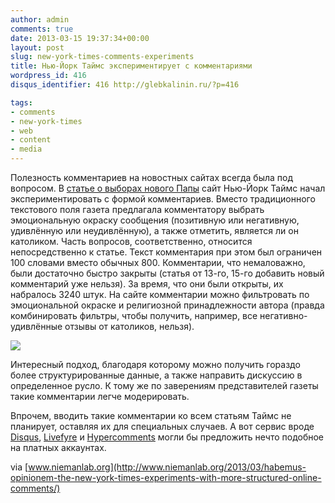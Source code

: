 ```yaml
---
author: admin
comments: true
date: 2013-03-15 19:37:34+00:00
layout: post
slug: new-york-times-comments-experiments
title: Нью-Йорк Таймс экспериментирует с комментариями
wordpress_id: 416
disqus_identifier: 416 http://glebkalinin.ru/?p=416

tags:
- comments
- new-york-times
- web
- content
- media
---
```


Полезность комментариев на новостных сайтах всегда была под вопросом. В [статье о выборах нового Папы](http://www.nytimes.com/2013/03/14/world/europe/cardinals-elect-new-pope.html) сайт Нью-Йорк Таймс начал экспериментировать с формой комментариев. Вместо традиционного текстового поля газета предлагала комментатору выбрать эмоциональную окраску сообщения (позитивную или негативную, удивлённую или неудивлённую), а также отметить, является ли он католиком. Часть вопросов, соответственно, относится непосредственно к статье. Текст комментария при этом был ограничен 100 словами вместо обычных 800.   Комментарии, что немаловажно, были достаточно быстро закрыты (статья от 13-го, 15-го добавить новый комментарий уже нельзя). За  время, что они были открыты, их набралось 3240 штук. На сайте комментарии можно фильтровать по эмоциональной окраске и религиозной принадлежности автора (правда комбинировать фильтры, чтобы получить, например, все негативно-удивлённые отзывы от католиков, нельзя). 

![](http://glebkalinin.ru/wp-content/uploads/2013/03/nytimes-pope-comment-form-500x580.jpg)

Интересный подход, благодаря которому можно получить гораздо более структурированные данные, а также направить дискуссию в определенное русло. К тому же по заверениям представителей газеты такие комментарии легче модерировать.

Впрочем, вводить такие комментарии ко всем статьям Таймс не планирует, оставляя их для специальных случаев. А вот сервис вроде [Disqus](http://disqus.com), [Livefyre](http://livefyre.com) и [Hypercomments](http://hypercomments.com) могли бы предложить нечто подобное на платных аккаунтах.

via [www.niemanlab.org](http://www.niemanlab.org/2013/03/habemus-opinionem-the-new-york-times-experiments-with-more-structured-online-comments/)
